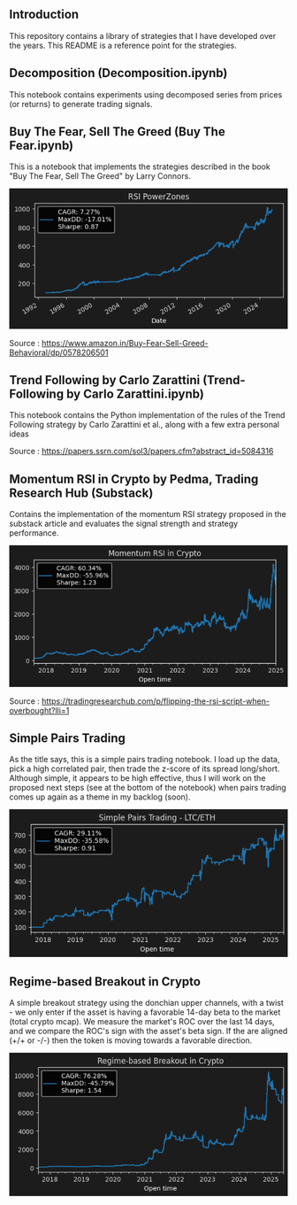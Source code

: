 ## Introduction

This repository contains a library of strategies that I have developed over the years. This README is a reference point for the strategies.

## Decomposition (Decomposition.ipynb)

This notebook contains experiments using decomposed series from prices (or returns) to generate trading signals.

## Buy The Fear, Sell The Greed (Buy The Fear.ipynb)

This is a notebook that implements the strategies described in the book "Buy The Fear, Sell The Greed" by Larry Connors.

![Alt text](figures/rsi_powerzones.png)

Source : https://www.amazon.in/Buy-Fear-Sell-Greed-Behavioral/dp/0578206501

## Trend Following by Carlo Zarattini (Trend-Following by Carlo Zarattini.ipynb)

This notebook contains the Python implementation of the rules of the Trend Following strategy by Carlo Zarattini et al., along with a few extra personal ideas

Source : https://papers.ssrn.com/sol3/papers.cfm?abstract_id=5084316

## Momentum RSI in Crypto by Pedma, Trading Research Hub (Substack)

Contains the implementation of the momentum RSI strategy proposed in the substack article and evaluates the signal strength and strategy performance.

![Alt text](figures/momentum_rsi_crypto_pedma.png)

Source : https://tradingresearchub.com/p/flipping-the-rsi-script-when-overbought?lli=1

## Simple Pairs Trading

As the title says, this is a simple pairs trading notebook. I load up the data, pick a high correlated pair, then trade the z-score of its spread long/short. Although simple, 
it appears to be high effective, thus I will work on the proposed next steps (see at the bottom of the notebook) when pairs trading comes up again as a theme in my backlog (soon).

![Alt text](figures/simple_pairs_trading_ltc_eth.png)

## Regime-based Breakout in Crypto

A simple breakout strategy using the donchian upper channels, with a twist - we only enter if the asset is having a favorable 14-day beta to the market (total crypto mcap). We measure
the market's ROC over the last 14 days, and we compare the ROC's sign with the asset's beta sign. If the are aligned (+/+ or -/-) then the token is moving towards a favorable direction.

![Alt text](figures/regime_based_breakout_in_crypto.png)
